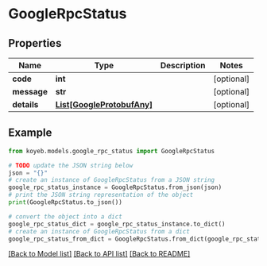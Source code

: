 # GoogleRpcStatus


## Properties

Name | Type | Description | Notes
------------ | ------------- | ------------- | -------------
**code** | **int** |  | [optional] 
**message** | **str** |  | [optional] 
**details** | [**List[GoogleProtobufAny]**](GoogleProtobufAny.md) |  | [optional] 

## Example

```python
from koyeb.models.google_rpc_status import GoogleRpcStatus

# TODO update the JSON string below
json = "{}"
# create an instance of GoogleRpcStatus from a JSON string
google_rpc_status_instance = GoogleRpcStatus.from_json(json)
# print the JSON string representation of the object
print(GoogleRpcStatus.to_json())

# convert the object into a dict
google_rpc_status_dict = google_rpc_status_instance.to_dict()
# create an instance of GoogleRpcStatus from a dict
google_rpc_status_from_dict = GoogleRpcStatus.from_dict(google_rpc_status_dict)
```
[[Back to Model list]](../README.md#documentation-for-models) [[Back to API list]](../README.md#documentation-for-api-endpoints) [[Back to README]](../README.md)


